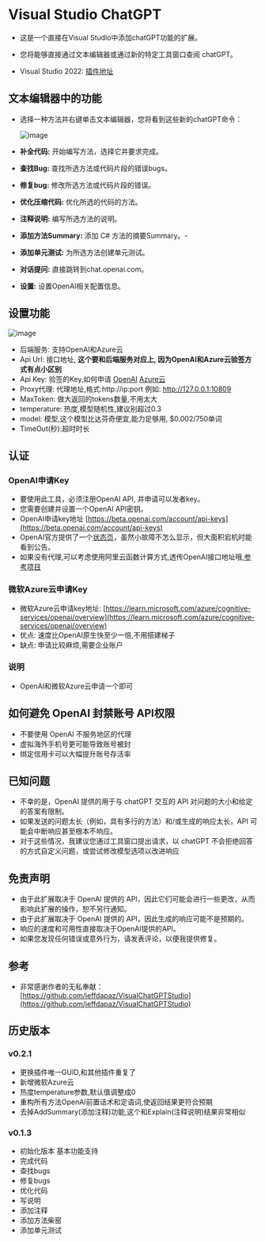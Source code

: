 # Visual Studio ChatGPT
- 这是一个直接在Visual Studio中添加chatGPT功能的扩展。
- 您将能够直接通过文本编辑器或通过新的特定工具窗口查阅 chatGPT。
 

- Visual Studio 2022: [插件地址](https://marketplace.visualstudio.com/items?itemName=MogoVsixRightMenu1.VisualStudioChatGpt) 

## 文本编辑器中的功能
- 选择一种方法并右键单击文本编辑器，您将看到这些新的chatGPT命令：
  
  ![image](https://images001.wangshuyu.top/Images001/2023/0531/165116479.png)

- **补全代码:** 开始编写方法，选择它并要求完成。
- **查找Bug:** 查找所选方法或代码片段的错误bugs。
- **修复bug:** 修改所选方法或代码片段的错误。
- **优化压缩代码:** 优化所选的代码的方法。
- **注释说明:** 编写所选方法的说明。 
- **添加方法Summary:** 添加 C# 方法的摘要Summary。- 
- **添加单元测试:** 为所选方法创建单元测试。
- **对话提问:** 直接跳转到chat.openai.com。
- **设置:** 设置OpenAI相关配置信息。

## 设置功能 
![image](https://images001.wangshuyu.top/Images001/2023/0531/164701930.png)
- 后端服务: 支持OpenAI和Azure云
- Api Url: 接口地址, **这个要和后端服务对应上, 因为OpenAI和Azure云验签方式有点小区别**
- Api Key: 验签的Key,如何申请 [OpenAI](https://beta.openai.com/account/api-keys)  [Azure云](https://learn.microsoft.com/azure/cognitive-services/openai/overview) 
- Proxy代理: 代理地址,格式:http://ip:port 例如: http://127.0.0.1:10809
- MaxToken: 做大返回的tokens数量,不用太大
- temperature: 热度,模型随机性,建议别超过0.3
- model: 模型,这个模型比达芬奇便宜,能力足够用, $0.002/750单词
- TimeOut(秒):超时时长


## 认证
### OpenAI申请Key
- 要使用此工具，必须注册OpenAI API, 并申请可以发者key。
- 您需要创建并设置一个OpenAI API密钥。 
- OpenAI申请key地址 [https://beta.openai.com/account/api-keys](https://beta.openai.com/account/api-keys)
- OpenAI官方提供了一个[状态页](https://status.openai.com/)，虽然小故障不怎么显示，但大面积宕机时能看到公告。
- 如果没有代理,可以考虑使用阿里云函数计算方式,透传OpenAI接口地址哦,[参考项目](https://github.com/dyc87112/OpenAIProxy)

### 微软Azure云申请Key
- 微软Azure云申请key地址: [https://learn.microsoft.com/azure/cognitive-services/openai/overview](https://learn.microsoft.com/azure/cognitive-services/openai/overview)
- 优点: 速度比OpenAI原生快至少一倍,不用搭建梯子
- 缺点: 申请比较麻烦,需要企业账户

### 说明
- OpenAI和微软Azure云申请一个即可

## 如何避免 OpenAI 封禁账号 API权限
- 不要使用 OpenAI 不服务地区的代理
- 虚拟海外手机号更可能导致账号被封
- 绑定信用卡可以大幅提升账号存活率

## 已知问题
- 不幸的是，OpenAI 提供的用于与 chatGPT 交互的 API 对问题的大小和给定的答案有限制。
- 如果发送的问题太长（例如，具有多行的方法）和/或生成的响应太长，API 可能会中断响应甚至根本不响应。
- 对于这些情况，我建议您通过工具窗口提出请求，以 chatGPT 不会拒绝回答的方式自定义问题，或尝试修改模型选项以改进响应

## 免责声明
- 由于此扩展取决于 OpenAI 提供的 API，因此它们可能会进行一些更改，从而影响此扩展的操作，恕不另行通知。
- 由于此扩展取决于 OpenAI 提供的 API，因此生成的响应可能不是预期的。
- 响应的速度和可用性直接取决于OpenAI提供的API。
- 如果您发现任何错误或意外行为，请发表评论，以便我提供修复。

## 参考
- 非常感谢作者的无私奉献： [https://github.com/jeffdapaz/VisualChatGPTStudio](https://github.com/jeffdapaz/VisualChatGPTStudio)

## 历史版本
### v0.2.1
- 更换插件唯一GUID,和其他插件重复了
- 新增微软Azure云
- 热度temperature参数,默认值调整成0
- 重构所有方法OpenAI前置话术和定语词,使返回结果更符合预期
- 去掉AddSummary(添加注释)功能,这个和Explain(注释说明)结果非常相似

### v0.1.3
- 初始化版本 基本功能支持
- 完成代码
- 查找bugs
- 修复bugs
- 优化代码
- 写说明
- 添加注释
- 添加方法柴窑
- 添加单元测试